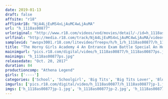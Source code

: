 ```yaml
---
date: 2019-01-13
draft: false
affsite: "r18"
afflinkr18: "NjA4LjEuMS4xLjAuMC4wLjAuMA"
url: "h_1118as00877"
urloriginal: "http://www.r18.com/videos/vod/movies/detail/-/id=h_1118as00877"
urlfinal: "http://media.r18.com/track/NjA4LjEuMS4xLjAuMC4wLjAuMA/videos/vod/movies/detail/-/id=h_1118as00877"
samplevid: "awspv3001.r18.com/litevideo/freepv/h/h_1/h_1118as00877/h_1118as00877_dmb_w.mp4"
title: "The Horny Girls Academy 4 An Entrance Exam Battle Special An Honor Student Gets Fucked By A Super School Girl"
mainimgurl: "pics.r18.com/digital/video/h_1118as00877/h_1118as00877ps.jpg"
mainimgs: "h_1118as00877ps.jpg"
releasedate: "Oct. 20, 2017"
duration: 84
productioncomp: "Athena Legend"
girls: ['----']
categories: ['School', 'Schoolgirl', 'Big Tits', 'Big Tits Lover', 'Blowjob', 'Titty Fuck']
imgurls: ['pics.r18.com/digital/video/h_1118as00877/h_1118as00877jp-1.jpg', 'pics.r18.com/digital/video/h_1118as00877/h_1118as00877jp-2.jpg', 'pics.r18.com/digital/video/h_1118as00877/h_1118as00877jp-3.jpg', 'pics.r18.com/digital/video/h_1118as00877/h_1118as00877jp-4.jpg', 'pics.r18.com/digital/video/h_1118as00877/h_1118as00877jp-5.jpg', 'pics.r18.com/digital/video/h_1118as00877/h_1118as00877jp-6.jpg', 'pics.r18.com/digital/video/h_1118as00877/h_1118as00877jp-7.jpg', 'pics.r18.com/digital/video/h_1118as00877/h_1118as00877jp-8.jpg', 'pics.r18.com/digital/video/h_1118as00877/h_1118as00877jp-9.jpg', 'pics.r18.com/digital/video/h_1118as00877/h_1118as00877jp-10.jpg', 'pics.r18.com/digital/video/h_1118as00877/h_1118as00877jp-11.jpg', 'pics.r18.com/digital/video/h_1118as00877/h_1118as00877jp-12.jpg', 'pics.r18.com/digital/video/h_1118as00877/h_1118as00877jp-13.jpg', 'pics.r18.com/digital/video/h_1118as00877/h_1118as00877jp-14.jpg', 'pics.r18.com/digital/video/h_1118as00877/h_1118as00877jp-15.jpg', 'pics.r18.com/digital/video/h_1118as00877/h_1118as00877jp-16.jpg', 'pics.r18.com/digital/video/h_1118as00877/h_1118as00877jp-17.jpg', 'pics.r18.com/digital/video/h_1118as00877/h_1118as00877jp-18.jpg', 'pics.r18.com/digital/video/h_1118as00877/h_1118as00877jp-19.jpg', 'pics.r18.com/digital/video/h_1118as00877/h_1118as00877jp-20.jpg']
imgs: ['h_1118as00877jp-1.jpg', 'h_1118as00877jp-2.jpg', 'h_1118as00877jp-3.jpg', 'h_1118as00877jp-4.jpg', 'h_1118as00877jp-5.jpg', 'h_1118as00877jp-6.jpg', 'h_1118as00877jp-7.jpg', 'h_1118as00877jp-8.jpg', 'h_1118as00877jp-9.jpg', 'h_1118as00877jp-10.jpg', 'h_1118as00877jp-11.jpg', 'h_1118as00877jp-12.jpg', 'h_1118as00877jp-13.jpg', 'h_1118as00877jp-14.jpg', 'h_1118as00877jp-15.jpg', 'h_1118as00877jp-16.jpg', 'h_1118as00877jp-17.jpg', 'h_1118as00877jp-18.jpg', 'h_1118as00877jp-19.jpg', 'h_1118as00877jp-20.jpg']
---
```

